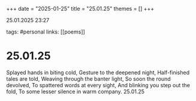 +++
date = "2025-01-25"
title = "25.01.25"
themes = []
+++

25.01.2025 23:27

tags: #personal
links: [[poems]]

# 25.01.25

Splayed hands in biting cold,
Gesture to the deepened night,
Half-finished tales are told,
Weaving through the banter light,
So soon the round devolved,
To spattered words at every sight,
And blinking you step out the fold,
To some lesser silence in warm company.
25.01.25

